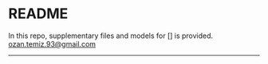 # README

In this repo, supplementary files and models for [] is provided.
ozan.temiz.93@gmail.com
****************************************
